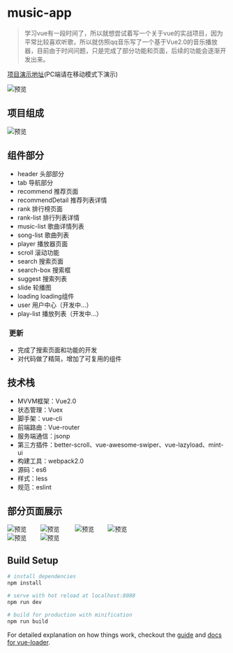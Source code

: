 # music-app

> 学习vue有一段时间了，所以就想尝试着写一个关于vue的实战项目，因为平常比较喜欢听歌，所以就仿照qq音乐写了一个基于Vue2.0的音乐播放器，目前由于时间问题，只是完成了部分功能和页面，后续的功能会逐渐开发出来。

[项目演示地址](https://lzjwrtj.github.io/musicWebApp/dist/index.html)(PC端请在移动模式下演示)

![预览](https://github.com/LZJwrtj/musicwebApp/blob/master/screen/qrcode_image.png)

## 项目组成

![预览](https://github.com/LZJwrtj/musicwebApp/blob/master/screen/vueMusic.png)

## 组件部分

- header 头部部分
- tab 导航部分
- recommend 推荐页面
- recommendDetail 推荐列表详情
- rank 排行榜页面
- rank-list 排行列表详情
- music-list 歌曲详情列表
- song-list 歌曲列表
- player 播放器页面
- scroll 滚动功能
- search 搜索页面
- search-box 搜索框
- suggest 搜索列表
- slide 轮播图
- loading loading组件
- user 用户中心（开发中...）
- play-list 播放列表（开发中...）
###  更新
- 完成了搜索页面和功能的开发
- 对代码做了精简，增加了可复用的组件

## 技术栈

- MVVM框架：Vue2.0
- 状态管理：Vuex
- 脚手架：vue-cli
- 前端路由：Vue-router
- 服务端通信：jsonp
- 第三方插件：better-scroll、vue-awesome-swiper、vue-lazyload、mint-ui
- 构建工具：webpack2.0
- 源码：es6
- 样式：less
- 规范：eslint

## 部分页面展示

![预览](https://github.com/LZJwrtj/musicwebApp/blob/master/screen/recommend.png)        ![预览](https://github.com/LZJwrtj/musicwebApp/blob/master/screen/rank.png)        
![预览](https://github.com/LZJwrtj/musicwebApp/blob/master/screen/search.png)        ![预览](https://github.com/LZJwrtj/musicwebApp/blob/master/screen/music-list.png)        
![预览](https://github.com/LZJwrtj/musicwebApp/blob/master/screen/player.png)        ![预览](https://github.com/LZJwrtj/musicwebApp/blob/master/screen/singerDetail.png)

## Build Setup

``` bash
# install dependencies
npm install

# serve with hot reload at localhost:8080
npm run dev

# build for production with minification
npm run build

```

For detailed explanation on how things work, checkout the [guide](http://vuejs-templates.github.io/webpack/) and [docs for vue-loader](http://vuejs.github.io/vue-loader).
